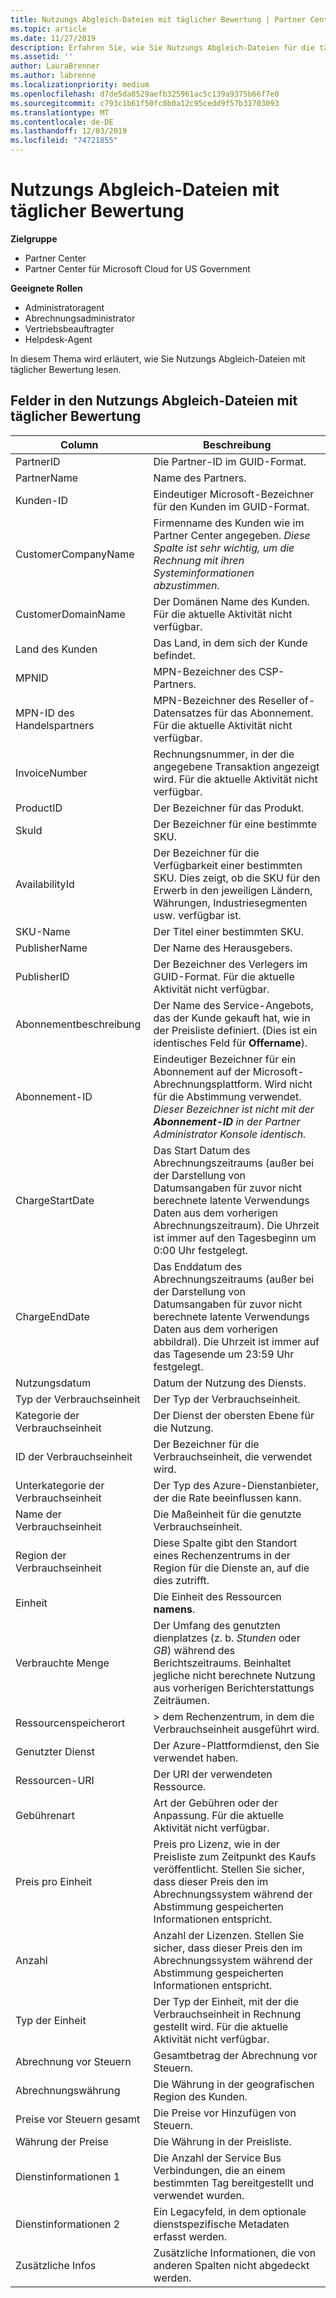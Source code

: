 ```yaml
---
title: Nutzungs Abgleich-Dateien mit täglicher Bewertung | Partner Center
ms.topic: article
ms.date: 11/27/2019
description: Erfahren Sie, wie Sie Nutzungs Abgleich-Dateien für die tägliche Bewertung in Partner Center lesen.
ms.assetid: ''
author: LauraBrenner
ms.author: labrenne
ms.localizationpriority: medium
ms.openlocfilehash: d7de5da8529aefb325961ac5c139a9375b66f7e0
ms.sourcegitcommit: c793c1b61f50fc0b0a12c95cedd9f57b31703093
ms.translationtype: MT
ms.contentlocale: de-DE
ms.lasthandoff: 12/03/2019
ms.locfileid: "74721855"
---
```

# <a name="daily-rated-usage-reconciliation-files"></a>Nutzungs Abgleich-Dateien mit täglicher Bewertung

**Zielgruppe**

- Partner Center
- Partner Center für Microsoft Cloud for US Government

**Geeignete Rollen**

- Administratoragent
- Abrechnungsadministrator
- Vertriebsbeauftragter
- Helpdesk-Agent

In diesem Thema wird erläutert, wie Sie Nutzungs Abgleich-Dateien mit täglicher Bewertung lesen.

## <a name="fields-in-daily-rated-usage-reconciliation-files"></a>Felder in den Nutzungs Abgleich-Dateien mit täglicher Bewertung

| Column | Beschreibung |
| ------ | ----------- |
| PartnerID | Die Partner-ID im GUID-Format. |
| PartnerName | Name des Partners. |
| Kunden-ID | Eindeutiger Microsoft-Bezeichner für den Kunden im GUID-Format. |
| CustomerCompanyName | Firmenname des Kunden wie im Partner Center angegeben. *Diese Spalte ist sehr wichtig, um die Rechnung mit ihren Systeminformationen abzustimmen.* |
| CustomerDomainName | Der Domänen Name des Kunden. Für die aktuelle Aktivität nicht verfügbar. |
| Land des Kunden | Das Land, in dem sich der Kunde befindet. |
| MPNID | MPN-Bezeichner des CSP-Partners. |
| MPN-ID des Handelspartners | MPN-Bezeichner des Reseller of-Datensatzes für das Abonnement. Für die aktuelle Aktivität nicht verfügbar. |
| InvoiceNumber | Rechnungsnummer, in der die angegebene Transaktion angezeigt wird. Für die aktuelle Aktivität nicht verfügbar. |
| ProductID | Der Bezeichner für das Produkt. |
| SkuId | Der Bezeichner für eine bestimmte SKU. |
| AvailabilityId | Der Bezeichner für die Verfügbarkeit einer bestimmten SKU. Dies zeigt, ob die SKU für den Erwerb in den jeweiligen Ländern, Währungen, Industriesegmenten usw. verfügbar ist. |
| SKU-Name | Der Titel einer bestimmten SKU. |
| PublisherName | Der Name des Herausgebers. |
| PublisherID | Der Bezeichner des Verlegers im GUID-Format. Für die aktuelle Aktivität nicht verfügbar. |
| Abonnementbeschreibung | Der Name des Service-Angebots, das der Kunde gekauft hat, wie in der Preisliste definiert. (Dies ist ein identisches Feld für **Offername**). |
| Abonnement-ID | Eindeutiger Bezeichner für ein Abonnement auf der Microsoft-Abrechnungsplattform. Wird nicht für die Abstimmung verwendet. *Dieser Bezeichner ist nicht mit der **Abonnement-ID** in der Partner Administrator Konsole identisch.* |
| ChargeStartDate | Das Start Datum des Abrechnungszeitraums (außer bei der Darstellung von Datumsangaben für zuvor nicht berechnete latente Verwendungs Daten aus dem vorherigen Abrechnungszeitraum). Die Uhrzeit ist immer auf den Tagesbeginn um 0:00 Uhr festgelegt. |
| ChargeEndDate | Das Enddatum des Abrechnungszeitraums (außer bei der Darstellung von Datumsangaben für zuvor nicht berechnete latente Verwendungs Daten aus dem vorherigen abbildral). Die Uhrzeit ist immer auf das Tagesende um 23:59 Uhr festgelegt. |
| Nutzungsdatum | Datum der Nutzung des Diensts. |
| Typ der Verbrauchseinheit | Der Typ der Verbrauchseinheit. |
| Kategorie der Verbrauchseinheit | Der Dienst der obersten Ebene für die Nutzung. |
| ID der Verbrauchseinheit | Der Bezeichner für die Verbrauchseinheit, die verwendet wird. |
| Unterkategorie der Verbrauchseinheit | Der Typ des Azure-Dienstanbieter, der die Rate beeinflussen kann. |
| Name der Verbrauchseinheit | Die Maßeinheit für die genutzte Verbrauchseinheit. |
| Region der Verbrauchseinheit | Diese Spalte gibt den Standort eines Rechenzentrums in der Region für die Dienste an, auf die dies zutrifft. |
| Einheit | Die Einheit des Ressourcen **namens**. |
| Verbrauchte Menge | Der Umfang des genutzten dienplatzes (z. b. *Stunden* oder *GB*) während des Berichtszeitraums. Beinhaltet jegliche nicht berechnete Nutzung aus vorherigen Berichterstattungs Zeiträumen. |
| Ressourcenspeicherort | > dem Rechenzentrum, in dem die Verbrauchseinheit ausgeführt wird. |
| Genutzter Dienst | Der Azure-Plattformdienst, den Sie verwendet haben. |
| Ressourcen-URI | Der URI der verwendeten Ressource. |
| Gebührenart | Art der Gebühren oder der Anpassung. Für die aktuelle Aktivität nicht verfügbar. |
| Preis pro Einheit | Preis pro Lizenz, wie in der Preisliste zum Zeitpunkt des Kaufs veröffentlicht. Stellen Sie sicher, dass dieser Preis den im Abrechnungssystem während der Abstimmung gespeicherten Informationen entspricht. |
| Anzahl | Anzahl der Lizenzen. Stellen Sie sicher, dass dieser Preis den im Abrechnungssystem während der Abstimmung gespeicherten Informationen entspricht. |
| Typ der Einheit | Der Typ der Einheit, mit der die Verbrauchseinheit in Rechnung gestellt wird. Für die aktuelle Aktivität nicht verfügbar. |
| Abrechnung vor Steuern | Gesamtbetrag der Abrechnung vor Steuern. |
| Abrechnungswährung | Die Währung in der geografischen Region des Kunden. |
| Preise vor Steuern gesamt | Die Preise vor Hinzufügen von Steuern. |
| Währung der Preise | Die Währung in der Preisliste. |
| Dienstinformationen 1 | Die Anzahl der Service Bus Verbindungen, die an einem bestimmten Tag bereitgestellt und verwendet wurden. |
| Dienstinformationen 2 | Ein Legacyfeld, in dem optionale dienstspezifische Metadaten erfasst werden. |
| Zusätzliche Infos | Zusätzliche Informationen, die von anderen Spalten nicht abgedeckt werden. |
